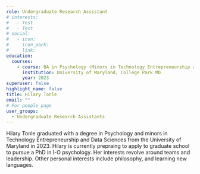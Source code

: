```yaml
---
role: Undergraduate Research Assistant
# interests:
#   - Test
#   - Test
# social:
#   - icon: 
#     icon_pack: 
#     link: 
education:
  courses:
    - course: BA in Psychology (Minors in Technology Entrepreneurship and Data Sciences)
      institution: University of Maryland, College Park MD
      year: 2023
superuser: false
highlight_name: false
title: Hilary Tonle
email: ""
# For people page
user_groups: 
  - Undergraduate Research Assistants
---
```

Hilary Tonle graduated with a degree in Psychology and minors in Technology Entrepreneurship and Data Sciences from the University of Maryland in 2023. Hilary is currently prepraing to apply to graduate school to pursue a PhD in I-O psychology. Her interests revolve around teams and leadership. Other personal interests include philosophy, and learning new languages.